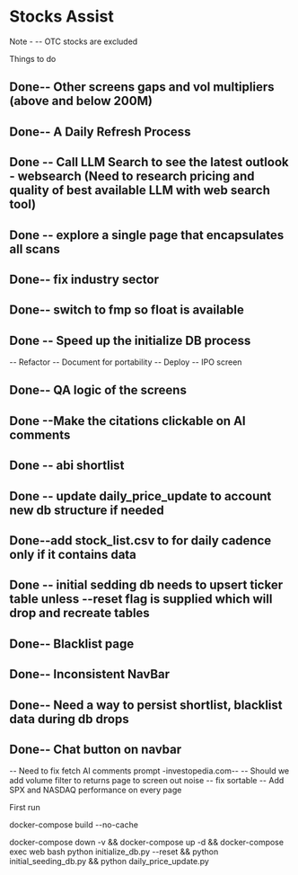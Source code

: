 # Stocks Assist
Note -
-- OTC stocks are excluded

Things to do
## Done--  Other screens gaps and vol multipliers (above and below 200M)
## Done-- A Daily Refresh Process
## Done -- Call LLM Search to see the latest outlook - websearch (Need to research pricing and quality of best available LLM with web search tool)
## Done -- explore a single page that encapsulates all scans
## Done-- fix industry sector
## Done-- switch to fmp so float is available
## Done -- Speed up the initialize DB process
-- Refactor
-- Document for portability
-- Deploy
-- IPO screen
## Done-- QA logic of the screens
## Done --Make the citations clickable on AI comments
## Done -- abi shortlist
## Done -- update daily_price_update to account new db structure if needed
## Done--add stock_list.csv to for daily cadence only if it contains data
## Done -- initial sedding db  needs to upsert ticker table unless --reset flag is supplied which will drop and recreate tables
## Done-- Blacklist page
## Done-- Inconsistent NavBar
## Done-- Need a way to persist shortlist, blacklist data during db drops
## Done-- Chat button on navbar
-- Need to fix fetch AI comments prompt -investopedia.com--
-- Should we add volume filter to returns page to screen out noise
-- fix sortable
-- Add SPX and NASDAQ performance on every page


First run

docker-compose build --no-cache 

docker-compose down -v && docker-compose up -d && docker-compose exec web bash 
python initialize_db.py --reset && python initial_seeding_db.py && python daily_price_update.py


